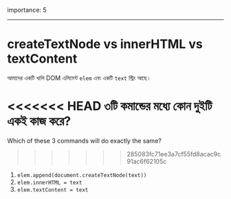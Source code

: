 importance: 5

---

# createTextNode vs innerHTML vs textContent

আমাদের একটি খালি DOM এলিমেন্ট `elem` এবং একটি `text` স্ট্রিং আছে।

<<<<<<< HEAD
৩টি কমান্ডের মধ্যে কোন দুইটি একই কাজ করে?
=======
Which of these 3 commands will do exactly the same?
>>>>>>> 285083fc71ee3a7cf55fd8acac9c91ac6f62105c

1. `elem.append(document.createTextNode(text))`
2. `elem.innerHTML = text`
3. `elem.textContent = text`
